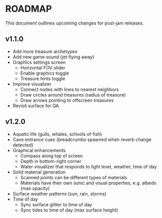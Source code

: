 # ROADMAP
This document outlines upcoming changes for post-jam releases.

## v1.1.0
- Add more treasure archetypes
- Add new game sound (jet flying away)
- Graphics settings screen
  - Horizontal FOV slider
  - Enable graphics toggle
  - Treasure hints toggle
- Improve visualizer
  - Connect nodes with lines to nearest neighbors
  - Draw circles around treasures (radius of treasure)
  - Draw arrows pointing to offscreen treasures
- Revisit surface for QA

## v1.2.0
- Aquatic life (gulls, whales, schools of fish)
- Cave entrance cues (breadcrumbs spawned when reverb change detected)
- Graphical enhancements
  - Compass along top of screen
  - Depth in bottom-right corner
  - Water visualizer that responds to light level, weather, time of day
- Solid material generation
  - Scanned points can be different types of materials
  - Materials have their own sonic and visual properties, e.g. albedo (max opacity)
- Surface weather patterns (sun, rain, storms)
- Time of day
  - Sync surface glitter to time of day
  - Sync tides to time of day (max surface height)
